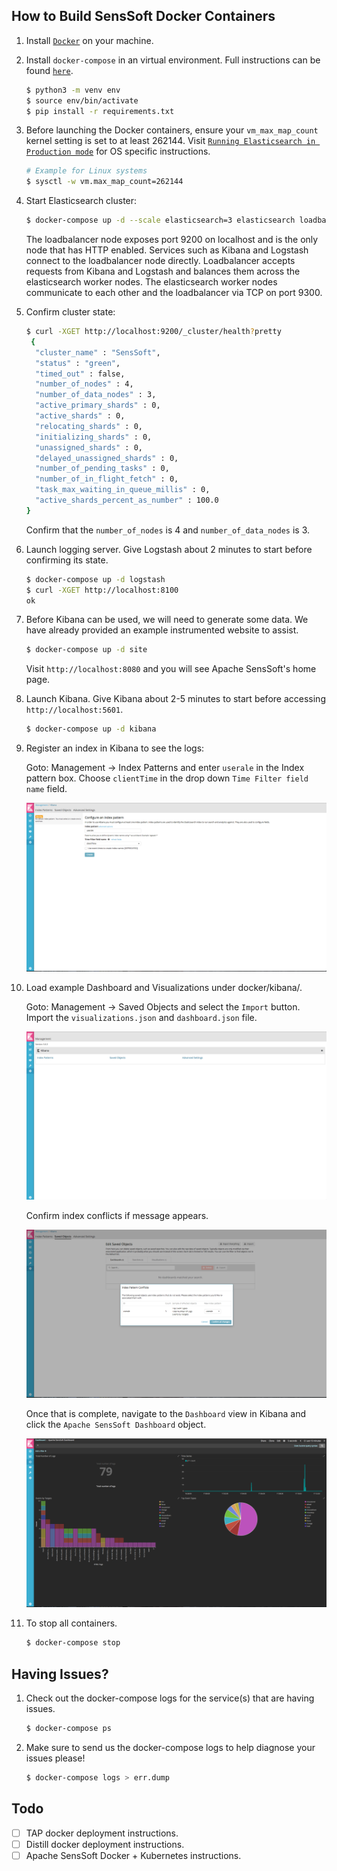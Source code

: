 How to Build SensSoft Docker Containers
---------------------------------------

1. Install [``Docker``](http://docker.com) on your machine.

1. Install ``docker-compose`` in an virtual environment. 
   Full instructions can be found [``here``](https://docs.docker.com/compose/install/).
   
   ```bash
   $ python3 -m venv env
   $ source env/bin/activate
   $ pip install -r requirements.txt
   ```

1. Before launching the Docker containers, ensure your ``vm_max_map_count`` 
   kernel setting is set to at least 262144.
   Visit [``Running Elasticsearch in Production mode``](https://www.elastic.co/guide/en/elasticsearch/reference/5.5/docker.html#docker-cli-run-prod-mode) for OS specific instructions.
   
   ```bash
   # Example for Linux systems
   $ sysctl -w vm.max_map_count=262144
   ```

1. Start Elasticsearch cluster:
    
    ```bash
    $ docker-compose up -d --scale elasticsearch=3 elasticsearch loadbalancer
    ```
    
    The loadbalancer node exposes port 9200 on localhost and is the only node 
    that has HTTP enabled. Services such as Kibana and Logstash connect to the 
    loadbalancer node directly. Loadbalancer accepts requests from Kibana and Logstash 
    and balances them across the elasticsearch worker nodes. The elasticsearch 
    worker nodes communicate to each other and the loadbalancer via TCP on port 9300. 

    
1. Confirm cluster state:
   ```bash
   $ curl -XGET http://localhost:9200/_cluster/health?pretty
    {
     "cluster_name" : "SensSoft",
     "status" : "green",
     "timed_out" : false,
     "number_of_nodes" : 4,
     "number_of_data_nodes" : 3,
     "active_primary_shards" : 0,
     "active_shards" : 0,
     "relocating_shards" : 0,
     "initializing_shards" : 0,
     "unassigned_shards" : 0,
     "delayed_unassigned_shards" : 0,
     "number_of_pending_tasks" : 0,
     "number_of_in_flight_fetch" : 0,
     "task_max_waiting_in_queue_millis" : 0,
     "active_shards_percent_as_number" : 100.0
   }
   ```
   Confirm that the `number_of_nodes` is 4 and `number_of_data_nodes` is 3.
 
1. Launch logging server. Give Logstash about 2 minutes to start before confirming 
   its state.
  
   ```bash
   $ docker-compose up -d logstash
   $ curl -XGET http://localhost:8100 
   ok
   ```
   
1. Before Kibana can be used, we will need to generate some data. We have already 
   provided an example instrumented website to assist.
   
   ```bash
   $ docker-compose up -d site
   ```

   Visit `http://localhost:8080` and you will see Apache SensSoft's home page.
   
1. Launch Kibana. Give Kibana about 2-5 minutes to start before accessing
   `http://localhost:5601`. 
   
   ```bash
   $ docker-compose up -d kibana
   ```

1. Register an index in Kibana to see the logs:

   Goto: Management -> Index Patterns and enter `userale` in the Index pattern box.
   Choose `clientTime` in the drop down `Time Filter field name` field.
  
   ![alt text][configure_index]
   
1. Load example Dashboard and Visualizations under docker/kibana/.

   Goto: Management -> Saved Objects and select the `Import` button. Import the
   `visualizations.json` and `dashboard.json` file.

   ![alt text][management]

   Confirm index conflicts if message appears. 
   
   ![alt text][confirmation]
   
   Once that is complete, navigate to the `Dashboard` view in Kibana and click the
   `Apache SensSoft Dashboard` object. 

   ![alt text][dashboard]

1. To stop all containers.
    ```sh
    $ docker-compose stop
    ```
 
Having Issues?
--------------
1. Check out the docker-compose logs for the service(s) that are having issues.

   ```bash
   $ docker-compose ps 
   ```
1. Make sure to send us the docker-compose logs to help diagnose your issues please!
   
   ```bash
   $ docker-compose logs > err.dump 
   ```

Todo
---- 
- [ ] TAP docker deployment instructions.
- [ ] Distill docker deployment instructions. 
- [ ] Apache SensSoft Docker + Kubernetes instructions.

[configure_index]: ./images/configure_index.png "Configure Kibana index"
[confirmation]: ./images/confirmation.png "Confirm index pattern conflicts"
[dashboard]: ./images/dashboard.png "Apache Senssoft Dashboard"
[management]: ./images/management.png "Kibana management console"